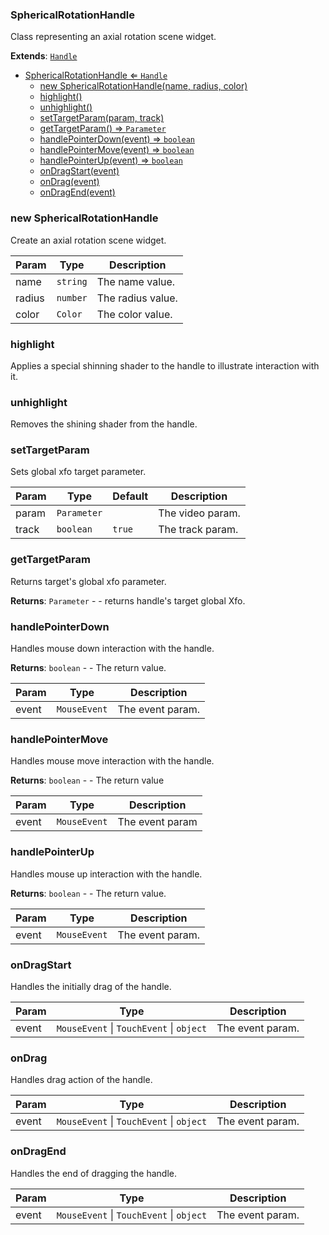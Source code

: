 <a name="SphericalRotationHandle"></a>

### SphericalRotationHandle 
Class representing an axial rotation scene widget.


**Extends**: <code>[Handle](api/Handles\Handle.md)</code>  

* [SphericalRotationHandle ⇐ <code>Handle</code>](#SphericalRotationHandle)
    * [new SphericalRotationHandle(name, radius, color)](#new-SphericalRotationHandle)
    * [highlight()](#highlight)
    * [unhighlight()](#unhighlight)
    * [setTargetParam(param, track)](#setTargetParam)
    * [getTargetParam() ⇒ <code>Parameter</code>](#getTargetParam)
    * [handlePointerDown(event) ⇒ <code>boolean</code>](#handlePointerDown)
    * [handlePointerMove(event) ⇒ <code>boolean</code>](#handlePointerMove)
    * [handlePointerUp(event) ⇒ <code>boolean</code>](#handlePointerUp)
    * [onDragStart(event)](#onDragStart)
    * [onDrag(event)](#onDrag)
    * [onDragEnd(event)](#onDragEnd)

<a name="new_SphericalRotationHandle_new"></a>

### new SphericalRotationHandle
Create an axial rotation scene widget.


| Param | Type | Description |
| --- | --- | --- |
| name | <code>string</code> | The name value. |
| radius | <code>number</code> | The radius value. |
| color | <code>Color</code> | The color value. |

<a name="SphericalRotationHandle+highlight"></a>

### highlight
Applies a special shinning shader to the handle to illustrate interaction with it.


<a name="SphericalRotationHandle+unhighlight"></a>

### unhighlight
Removes the shining shader from the handle.


<a name="SphericalRotationHandle+setTargetParam"></a>

### setTargetParam
Sets global xfo target parameter.



| Param | Type | Default | Description |
| --- | --- | --- | --- |
| param | <code>Parameter</code> |  | The video param. |
| track | <code>boolean</code> | <code>true</code> | The track param. |

<a name="SphericalRotationHandle+getTargetParam"></a>

### getTargetParam
Returns target's global xfo parameter.


**Returns**: <code>Parameter</code> - - returns handle's target global Xfo.  
<a name="SphericalRotationHandle+handlePointerDown"></a>

### handlePointerDown
Handles mouse down interaction with the handle.


**Returns**: <code>boolean</code> - - The return value.  

| Param | Type | Description |
| --- | --- | --- |
| event | <code>MouseEvent</code> | The event param. |

<a name="SphericalRotationHandle+handlePointerMove"></a>

### handlePointerMove
Handles mouse move interaction with the handle.


**Returns**: <code>boolean</code> - - The return value  

| Param | Type | Description |
| --- | --- | --- |
| event | <code>MouseEvent</code> | The event param |

<a name="SphericalRotationHandle+handlePointerUp"></a>

### handlePointerUp
Handles mouse up interaction with the handle.


**Returns**: <code>boolean</code> - - The return value.  

| Param | Type | Description |
| --- | --- | --- |
| event | <code>MouseEvent</code> | The event param. |

<a name="SphericalRotationHandle+onDragStart"></a>

### onDragStart
Handles the initially drag of the handle.



| Param | Type | Description |
| --- | --- | --- |
| event | <code>MouseEvent</code> \| <code>TouchEvent</code> \| <code>object</code> | The event param. |

<a name="SphericalRotationHandle+onDrag"></a>

### onDrag
Handles drag action of the handle.



| Param | Type | Description |
| --- | --- | --- |
| event | <code>MouseEvent</code> \| <code>TouchEvent</code> \| <code>object</code> | The event param. |

<a name="SphericalRotationHandle+onDragEnd"></a>

### onDragEnd
Handles the end of dragging the handle.



| Param | Type | Description |
| --- | --- | --- |
| event | <code>MouseEvent</code> \| <code>TouchEvent</code> \| <code>object</code> | The event param. |

